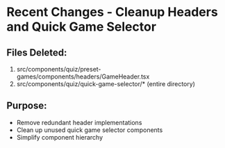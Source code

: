 
# Recent Changes - Cleanup Headers and Quick Game Selector

## Files Deleted:
1. src/components/quiz/preset-games/components/headers/GameHeader.tsx
2. src/components/quiz/quick-game-selector/* (entire directory)

## Purpose:
- Remove redundant header implementations
- Clean up unused quick game selector components
- Simplify component hierarchy


